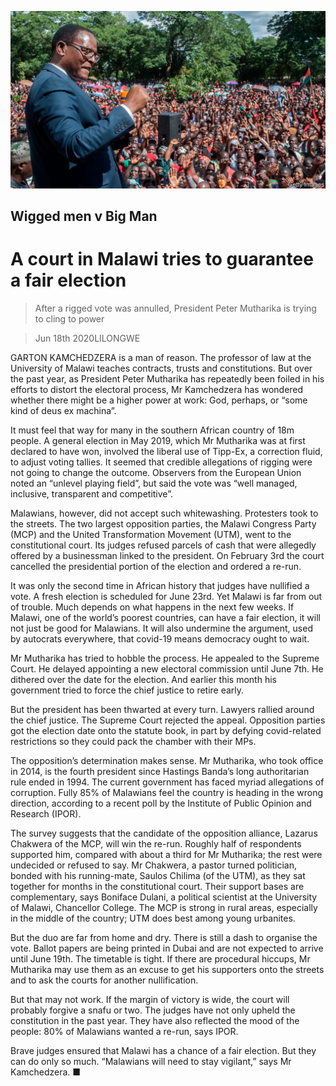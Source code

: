![](./images/20200620_MAP501.jpg)

## Wigged men v Big Man

# A court in Malawi tries to guarantee a fair election

> After a rigged vote was annulled, President Peter Mutharika is trying to cling to power

> Jun 18th 2020LILONGWE

GARTON KAMCHEDZERA is a man of reason. The professor of law at the University of Malawi teaches contracts, trusts and constitutions. But over the past year, as President Peter Mutharika has repeatedly been foiled in his efforts to distort the electoral process, Mr Kamchedzera has wondered whether there might be a higher power at work: God, perhaps, or “some kind of deus ex machina”.

It must feel that way for many in the southern African country of 18m people. A general election in May 2019, which Mr Mutharika was at first declared to have won, involved the liberal use of Tipp-Ex, a correction fluid, to adjust voting tallies. It seemed that credible allegations of rigging were not going to change the outcome. Observers from the European Union noted an “unlevel playing field”, but said the vote was “well managed, inclusive, transparent and competitive”.

Malawians, however, did not accept such whitewashing. Protesters took to the streets. The two largest opposition parties, the Malawi Congress Party (MCP) and the United Transformation Movement (UTM), went to the constitutional court. Its judges refused parcels of cash that were allegedly offered by a businessman linked to the president. On February 3rd the court cancelled the presidential portion of the election and ordered a re-run.

It was only the second time in African history that judges have nullified a vote. A fresh election is scheduled for June 23rd. Yet Malawi is far from out of trouble. Much depends on what happens in the next few weeks. If Malawi, one of the world’s poorest countries, can have a fair election, it will not just be good for Malawians. It will also undermine the argument, used by autocrats everywhere, that covid-19 means democracy ought to wait.

Mr Mutharika has tried to hobble the process. He appealed to the Supreme Court. He delayed appointing a new electoral commission until June 7th. He dithered over the date for the election. And earlier this month his government tried to force the chief justice to retire early.

But the president has been thwarted at every turn. Lawyers rallied around the chief justice. The Supreme Court rejected the appeal. Opposition parties got the election date onto the statute book, in part by defying covid-related restrictions so they could pack the chamber with their MPs.

The opposition’s determination makes sense. Mr Mutharika, who took office in 2014, is the fourth president since Hastings Banda’s long authoritarian rule ended in 1994. The current government has faced myriad allegations of corruption. Fully 85% of Malawians feel the country is heading in the wrong direction, according to a recent poll by the Institute of Public Opinion and Research (IPOR).

The survey suggests that the candidate of the opposition alliance, Lazarus Chakwera of the MCP, will win the re-run. Roughly half of respondents supported him, compared with about a third for Mr Mutharika; the rest were undecided or refused to say. Mr Chakwera, a pastor turned politician, bonded with his running-mate, Saulos Chilima (of the UTM), as they sat together for months in the constitutional court. Their support bases are complementary, says Boniface Dulani, a political scientist at the University of Malawi, Chancellor College. The MCP is strong in rural areas, especially in the middle of the country; UTM does best among young urbanites.

But the duo are far from home and dry. There is still a dash to organise the vote. Ballot papers are being printed in Dubai and are not expected to arrive until June 19th. The timetable is tight. If there are procedural hiccups, Mr Mutharika may use them as an excuse to get his supporters onto the streets and to ask the courts for another nullification.

But that may not work. If the margin of victory is wide, the court will probably forgive a snafu or two. The judges have not only upheld the constitution in the past year. They have also reflected the mood of the people: 80% of Malawians wanted a re-run, says IPOR.

Brave judges ensured that Malawi has a chance of a fair election. But they can do only so much. “Malawians will need to stay vigilant,” says Mr Kamchedzera. ■